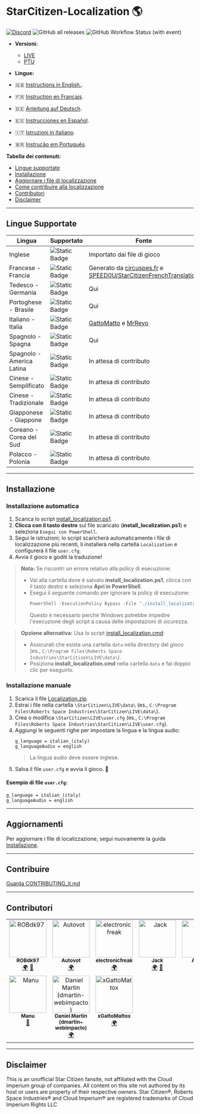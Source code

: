 # StarCitizen-Localization 🌎

[![Discord](https://img.shields.io/discord/1185135396112322620?logo=discord&label=discord)](https://discord.gg/Gbvz9fTmZU)
![GitHub all releases](https://img.shields.io/github/downloads/Dymerz/StarCitizen-Localization/total)
![GitHub Workflow Status (with event)](https://img.shields.io/github/actions/workflow/status/Dymerz/StarCitizen-Localization/.github%2Fworkflows%2Fvalidate-global-ini.yaml?event=push&label=INI%20Validation&link=https%3A%2F%2Fgithub.com%2FDymerz%2FStarCitizen-Localization%2Factions%2Fworkflows%2Fvalidate-global-ini.yaml)

- **Versioni:**
  - [LIVE](https://github.com/Dymerz/StarCitizen-Localization/blob/main/README_it.md)
  - [PTU](https://github.com/Dymerz/StarCitizen-Localization/blob/ptu/README_it.md)

- **Lingue:**
- 🇬🇧 [Instructions in English.](README.md).
- 🇫🇷 [Instruction en Français](README_fr.md).
- 🇩🇪 [Anleitung auf Deutsch](README_de.md).
- 🇪🇸 [Instrucciones en Español](README_es.md).
- 🇮🇹 [Istruzioni in Italiano](README_it.md).
- 🇧🇷 [Instrução em Português](README_ptbr.md).

**Tabella dei contenuti:**
  - [Lingue supportate](#lingue-supportate)
  - [Installazione](#installazione)
  - [Aggiornare i file di localizzazione](#aggiornamenti)
  - [Come contribuire alla localizzazione](#contribuire)
  - [Contributori](#contributors)
  - [Disclaimer](#Disclaimer)

---
## Lingue Supportate

| Lingua                  | Supportato | Fonte |
|--------------------------|------------|-------|
| Inglese                 | ![Static Badge](https://img.shields.io/badge/4.1.0-PTU-brightgreen) | Importato dai file di gioco |
| Francese - Francia      | ![Static Badge](https://img.shields.io/badge/4.0.2-LIVE-brightgreen) | Generato da [circuspes.fr](https://traduction.circuspes.fr) e [SPEED0U/StarCitizenFrenchTranslation](https://github.com/SPEED0U/StarCitizenFrenchTranslation) |
| Tedesco - Germania      | ![Static Badge](https://img.shields.io/badge/4.1.0-PTU-brightgreen) | Qui |
| Portoghese - Brasile    | ![Static Badge](https://img.shields.io/badge/4.1.0-PTU-brightgreen) | Qui |
| Italiano - Italia       | ![Static Badge](https://img.shields.io/badge/3.24.1-LIVE-yellow) | [GattoMatto](https://robertsspaceindustries.com/citizens/GattoMatto) e [MrRevo](https://robertsspaceindustries.com/citizens/MrRevo) |
| Spagnolo - Spagna       | ![Static Badge](https://img.shields.io/badge/3.23.1a-LIVE-orange) | Qui |
| Spagnolo - America Latina | ![Static Badge](https://img.shields.io/badge/x.xx.x-LIVE-darkred) | In attesa di contributo |
| Cinese - Semplificato   | ![Static Badge](https://img.shields.io/badge/x.xx.x-LIVE-darkred) | In attesa di contributo |
| Cinese - Tradizionale   | ![Static Badge](https://img.shields.io/badge/x.xx.x-LIVE-darkred) | In attesa di contributo |
| Giapponese - Giappone   | ![Static Badge](https://img.shields.io/badge/x.xx.x-LIVE-darkred) | In attesa di contributo |
| Coreano - Corea del Sud | ![Static Badge](https://img.shields.io/badge/x.xx.x-LIVE-darkred) | In attesa di contributo |
| Polacco - Polonia       | ![Static Badge](https://img.shields.io/badge/x.xx.x-LIVE-darkred) | In attesa di contributo |

---
## Installazione

### Installazione automatica

1. Scarica lo script [install_localization.ps1](https://github.com/Dymerz/StarCitizen-Localization/releases/latest/download/install_localization.ps1).
2. **Clicca con il tasto destro** sul file scaricato (**install_localization.ps1**) e seleziona `Esegui con PowerShell`.
3. Segui le istruzioni; lo script scaricherà automaticamente i file di localizzazione più recenti, li installerà nella cartella `Localization` e configurerà il file `user.cfg`.
4. Avvia il gioco e goditi la traduzione!

> **Nota:** Se riscontri un errore relativo alla policy di esecuzione:
> - Vai alla cartella dove è salvato **install_localization.ps1**, clicca con il tasto destro e seleziona **Apri in PowerShell**.
> - Esegui il seguente comando per ignorare la policy di esecuzione:
>   ```powershell
>   PowerShell -ExecutionPolicy Bypass -File "./install_localization.ps1"
>   ```
>   Questo è necessario perché Windows potrebbe impedire l'esecuzione degli script a causa delle impostazioni di sicurezza.

> **Opzione alternativa:** Usa lo script [install_localization.cmd](https://github.com/Dymerz/StarCitizen-Localization/releases/latest/download/install_localization.cmd):
> - Assicurati che esista una cartella `data` nella directory del gioco (es., `C:\Program Files\Roberts Space Industries\StarCitizen\LIVE\data\`).
> - Posiziona **install_localization.cmd** nella cartella `data` e fai doppio clic per eseguirlo.

### Installazione manuale

1. Scarica il file [Localization.zip](https://github.com/Dymerz/StarCitizen-Localization/releases/latest/download/Localization.zip).
2. Estrai i file nella cartella `\StarCitizen\LIVE\data\` (es., `C:\Program Files\Roberts Space Industries\StarCitizen\LIVE\data\`).
3. Crea o modifica `\StarCitizen\LIVE\user.cfg` (es., `C:\Program Files\Roberts Space Industries\StarCitizen\LIVE\user.cfg`).
4. Aggiungi le seguenti righe per impostare la lingua e la lingua audio:
   ```plaintext
   g_language = italian_(italy)
   g_languageAudio = english
   ```
   > La lingua audio deve essere inglese.
5. Salva il file `user.cfg` e avvia il gioco. 🚀

#### Esempio di file `user.cfg`:
```plaintext
g_language = italian_(italy)
g_languageAudio = english
```

---
## Aggiornamenti
Per aggiornare i file di localizzazione, segui nuovamente la guida [Installazione](#installazione).

---
## Contribuire
[Guarda CONTRIBUTING_it.md](CONTRIBUTING_it.md)

---
## Contributori
<!-- ALL-CONTRIBUTORS-LIST:START - Do not remove or modify this section -->
<!-- prettier-ignore-start -->
<!-- markdownlint-disable -->
<table>
  <tbody>
    <tr>
      <td align="center" valign="top" width="14.28%"><a href="https://github.com/ROBdk97"><img src="https://avatars.githubusercontent.com/u/9892024?v=4?s=100" width="100px;" alt="ROBdk97"/><br /><sub><b>ROBdk97</b></sub></a><br /><a href="#translation-ROBdk97" title="Translation">🌍</a> <a href="#projectManagement-ROBdk97" title="Project Management">📆</a></td>
      <td align="center" valign="top" width="14.28%"><a href="https://github.com/Autovot"><img src="https://avatars.githubusercontent.com/u/87210193?v=4?s=100" width="100px;" alt="Autovot"/><br /><sub><b>Autovot</b></sub></a><br /><a href="#translation-Autovot" title="Translation">🌍</a></td>
      <td align="center" valign="top" width="14.28%"><a href="https://github.com/electronicfreak"><img src="https://avatars.githubusercontent.com/u/11193801?v=4?s=100" width="100px;" alt="electronicfreak"/><br /><sub><b>electronicfreak</b></sub></a><br /><a href="#translation-electronicfreak" title="Translation">🌍</a></td>
      <td align="center" valign="top" width="14.28%"><a href="https://github.com/Jack-mk"><img src="https://avatars.githubusercontent.com/u/22667101?v=4?s=100" width="100px;" alt="Jack"/><br /><sub><b>Jack</b></sub></a><br /><a href="#translation-Jack-mk" title="Translation">🌍</a> <a href="#projectManagement-Jack-mk" title="Project Management">📆</a></td>
      <td align="center" valign="top" width="14.28%"><a href="https://github.com/Auhrus"><img src="https://avatars.githubusercontent.com/u/57270834?v=4?s=100" width="100px;" alt="Auhrus"/><br /><sub><b>Auhrus</b></sub></a><br /><a href="#translation-Auhrus" title="Translation">🌍</a> <a href="#projectManagement-Auhrus" title="Project Management">📆</a></td>
      <td align="center" valign="top" width="14.28%"><a href="https://github.com/Nxzzin"><img src="https://avatars.githubusercontent.com/u/148262077?v=4?s=100" width="100px;" alt="Nxzzin"/><br /><sub><b>Nxzzin</b></sub></a><br /><a href="#translation-Nxzzin" title="Translation">🌍</a></td>
      <td align="center" valign="top" width="14.28%"><a href="https://github.com/InterPlay02"><img src="https://avatars.githubusercontent.com/u/23037423?v=4?s=100" width="100px;" alt="InterPlay"/><br /><sub><b>InterPlay</b></sub></a><br /><a href="#translation-InterPlay02" title="Translation">🌍</a></td>
    </tr>
    <tr>
      <td align="center" valign="top" width="14.28%"><a href="https://github.com/Brill65"><img src="https://avatars.githubusercontent.com/u/8363399?v=4?s=100" width="100px;" alt="Manu"/><br /><sub><b>Manu</b></sub></a><br /><a href="#review-Brill65" title="Reviewed Pull Requests">👀</a></td>
      <td align="center" valign="top" width="14.28%"><a href="https://github.com/danidomen"><img src="https://avatars.githubusercontent.com/u/5998908?v=4?s=100" width="100px;" alt="Daniel Martin (dmartin-webimpacto)"/><br /><sub><b>Daniel Martin (dmartin-webimpacto)</b></sub></a><br /><a href="#translation-danidomen" title="Translation">🌍</a></td>
	  <td align="center" valign="top" width="14.28%"><a href="https://github.com/xGattoMattox"><img src="https://avatars.githubusercontent.com/u/149336969?v=4?s=100" width="100px;" alt="xGattoMattox"/><br /><sub><b>xGattoMattox</b></sub></a><br /><a href="#translation-xGattoMattox" title="Translation">🌍</a></td>
    </tr>
  </tbody>
</table>

<!-- markdownlint-restore -->
<!-- prettier-ignore-end -->

<!-- ALL-CONTRIBUTORS-LIST:END -->

---
## Disclaimer
This is an unofficial Star Citizen fansite, not affiliated with the Cloud Imperium group of companies. All content on this site not authored by its host or users are property of their respective owners. Star Citizen®, Roberts Space Industries® and Cloud Imperium® are registered trademarks of Cloud Imperium Rights LLC
